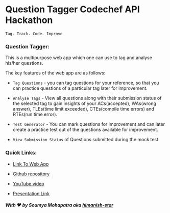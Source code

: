 # Question Tagger Codechef API Hackathon

`Tag. Track. Code. Improve`

### Question Tagger:
This is a multipurpose web app which one can use to tag and analyse his/her questions.

The key features of the web app are as follows:
 - `Tag Questions` - you can tag questions for your reference, so that you can practice questions of a particular tag later for improvement.

 - `Analyse Tags` - View all questions along with their submission status of the selected tag to gain insights of your ACs(accepted), WAs(wrong answer), TLEs(time limit exceeded), CTEs(compile time errors) and RTEs(run time error).

 - `Test Generator` - You can mark questions for improvement and can later create a practice test out of the questions available for improvement.

 - `View Submission Status` of Questions submitted during the mock test

### Quick Links:

 - [Link To Web App](http://shmdeveloper.com)

 - [Github repository](https://github.com/himanish-star/question_tagger)

 - [YouTube video](https://youtu.be/TxQpd98F138)

 - [Presentation Link](https://docs.google.com/presentation/d/109K2HLuNIhmsXkcf4c84iB6EtJL1wyWVJ9WvY3S_YKw/edit?usp=sharing)

##### With :heart: by Soumya Mohapatra aka [himanish-star](https://himanish-star.github.io)
